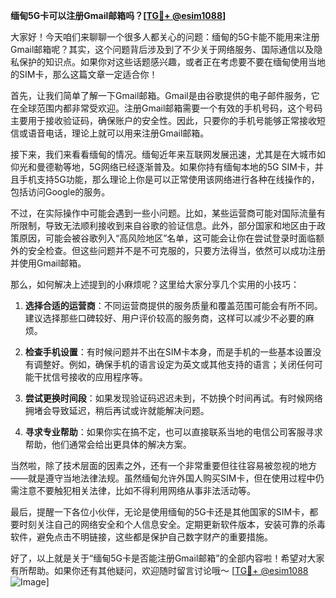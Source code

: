 **缅甸5G卡可以注册Gmail邮箱吗？[[TG💪+ @esim1088](https://t.me/s/esim1088)]**

大家好！今天咱们来聊聊一个很多人都关心的问题：缅甸的5G卡能不能用来注册Gmail邮箱呢？其实，这个问题背后涉及到了不少关于网络服务、国际通信以及隐私保护的知识点。如果你对这些话题感兴趣，或者正在考虑要不要在缅甸使用当地的SIM卡，那么这篇文章一定适合你！

首先，让我们简单了解一下Gmail邮箱。Gmail是由谷歌提供的电子邮件服务，它在全球范围内都非常受欢迎。注册Gmail邮箱需要一个有效的手机号码，这个号码主要用于接收验证码，确保账户的安全性。因此，只要你的手机号能够正常接收短信或语音电话，理论上就可以用来注册Gmail邮箱。

接下来，我们来看看缅甸的情况。缅甸近年来互联网发展迅速，尤其是在大城市如仰光和曼德勒等地，5G网络已经逐渐普及。如果你持有缅甸本地的5G SIM卡，并且手机支持5G功能，那么理论上你是可以正常使用该网络进行各种在线操作的，包括访问Google的服务。

不过，在实际操作中可能会遇到一些小问题。比如，某些运营商可能对国际流量有所限制，导致无法顺利接收到来自谷歌的验证信息。此外，部分国家和地区由于政策原因，可能会被谷歌列入“高风险地区”名单，这可能会让你在尝试登录时面临额外的安全检查。但这些问题并不是不可克服的，只要方法得当，依然可以成功注册并使用Gmail邮箱。

那么，如何解决上述提到的小麻烦呢？这里给大家分享几个实用的小技巧：

1. **选择合适的运营商**：不同运营商提供的服务质量和覆盖范围可能会有所不同。建议选择那些口碑较好、用户评价较高的服务商，这样可以减少不必要的麻烦。

2. **检查手机设置**：有时候问题并不出在SIM卡本身，而是手机的一些基本设置没有调整好。例如，确保手机的语言设定为英文或其他支持的语言；关闭任何可能干扰信号接收的应用程序等。

3. **尝试更换时间段**：如果发现验证码迟迟未到，不妨换个时间再试。有时候网络拥堵会导致延迟，稍后再试或许就能解决问题。

4. **寻求专业帮助**：如果你实在搞不定，也可以直接联系当地的电信公司客服寻求帮助，他们通常会给出更具体的解决方案。

当然啦，除了技术层面的因素之外，还有一个非常重要但往往容易被忽视的地方——就是遵守当地法律法规。虽然缅甸允许外国人购买SIM卡，但在使用过程中仍需注意不要触犯相关法律，比如不得利用网络从事非法活动等。

最后，提醒一下各位小伙伴，无论是使用缅甸的5G卡还是其他国家的SIM卡，都要时刻关注自己的网络安全和个人信息安全。定期更新软件版本，安装可靠的杀毒软件，避免点击不明链接，这些都是保护自己数字财产的重要措施。

好了，以上就是关于“缅甸5G卡是否能注册Gmail邮箱”的全部内容啦！希望对大家有所帮助。如果你还有其他疑问，欢迎随时留言讨论哦～ [[TG💪+ @esim1088](https://t.me/s/esim1088) ![Image](https://i.postimg.cc/4NQfJmqS/Snipaste-2025-05-13-00-14-12.png)]